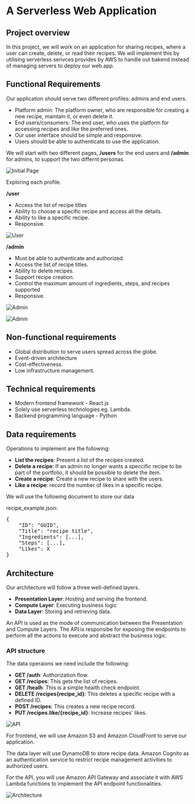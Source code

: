 # A Serverless Web Application

## Project overview
In this project, we will work on an application for sharing recipes, where a user can create, delete, or
read their recipes. We will implement this by utilising serverless serivces provides by AWS to handle out bakend instead of managing servers to deploy our web app.

## Functional Requirements
Our application should serve two different profiles: admins and end users.
 - Platform admin: The platform owner, who are responsible for creating a new recipe, maintain it, or even delete it.
 - End users/consumers: The end user, who uses the platform for accessing recipes and like the preferred ones.
 - Our user interface should be simple and responsive.
 - Users should be able to authenticate to use the application.

 We will start with two different pages, **/users** for the end users and **/admin** for admins, to support the two differnt personas.
 
  ![Initial Page](images/initial.png)

  Exploring each profile.

  **/user**
  
  - Access the list of recipe titles
  - Ability to choose a specific recipe and access all the details.
  - Ability to like a specific recipe.
  - Responsive.
  
  ![User](images/user%20setup.drawio.png)

  **/admin**

- Must be able to authenticate and authorized.
- Access the list of recipe titles.
- Ability to delete recipes.
- Support recipe creation.
- Control the maximum amount of ingredients, steps, and recipes supported
- Responsive.

![Admin](images/admin-authentication.drawio.png)


![Admin](images/admin%20setup.drawio.png)

## Non-functional requirements

- Global distribution to serve users spread across the globe.
- Event-driven architecture
- Cost-effectiveness.
- Low infrastructure management.

## Technical requirements

- Modern frontend framework - React.js
- Solely use serverless technologies eg. Lambda.
- Backend programming language - Python

## Data requirements

Operations to implement are the following:

- **List the recipes**: Present a list of the recipes created.
- **Delete a recipe**: If an admin no longer wants a speccific recipe to be part of the portfolio, it should be possible to delete the item.
- **Create a recipe**: Create a new recipe to share with the users.
- **Like a recipe**: record the number of likes in a specific recipe.

We will use the following document to store our data

recipe_example.json:
<pre>
{
    "ID": "GUID",
    "Title": "recipe title",
    "Ingredients": [...],
    "Steps": [...],
    "Likes": X
}
</pre>

## Architecture

Our architecture will follow a three well-defined layers.

- **Presentation Layer**: Hosting and serving the frontend.
- **Compute Layer**: Executing business logic
- **Data Layer**: Storing and retrieving data.

An API is used as the mode of communication between the Presentation and Compute Layers. The API is responsibe for exposing the endpoints to perform all the actions to execute and abstract the business logic. 

### API structure
The data operaions we need include the following:
- **GET /auth**: Authorization flow.
- **GET /recipes**: This gets the list of recipes.
- **GET /healh**: This is a simple health check endpoint.
- **DELETE /recipes{recipe_id}**: This deletes a specific recipe with a defined ID.
- **POST /recipes**: This creates a new recipe record.
- **PUT /recipes.like/{recipe_id}**: increase recipes' likes.

![API](images/api.drawio.png)

For frontend, we will use Amazon S3 and Amazon CloudFront to serve our application. 

The data layer will use DynamoDB to store recipe data. Amazon Cognito as an authentication service to restrict recipe management activities to
authorized users. 

For the API, you will use Amazon API Gateway and associate it with AWS Lambda
functions to implement the API endpoint functionalities.

![Architecture](images/Architecture.drawio.png)